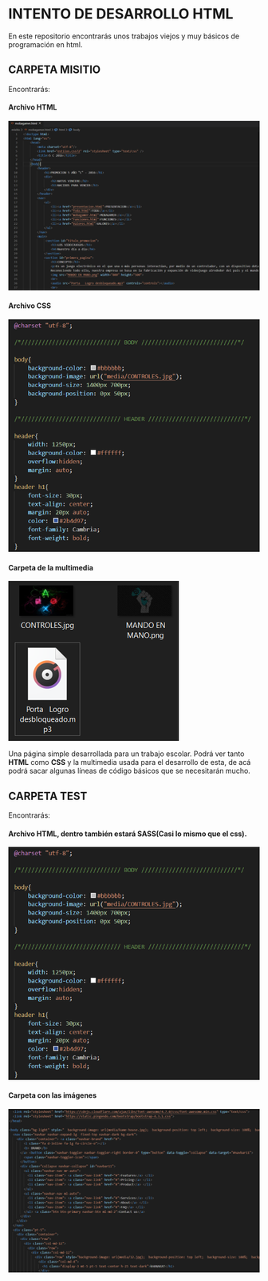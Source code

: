 # INTENTO DE DESARROLLO HTML
En este repositorio encontrarás unos trabajos viejos y muy básicos de programación en html.
## CARPETA MISITIO
Encontrarás:
#### Archivo **HTML**
![Imagen del referente](imagenes/htmlMisito.PNG)
#### Archivo **CSS**
![Imagen del referente](imagenes/cssMisitio.png)
#### Carpeta de la multimedia
![Imagen del referente](imagenes/multimedia.PNG)

Una página simple desarrollada para un trabajo escolar. Podrá ver tanto **HTML** como **CSS** y la multimedia usada para el desarrollo de esta, de acá podrá sacar algunas líneas de código básicos que se necesitarán mucho. 
## CARPETA TEST
Encontrarás:
#### Archivo **HTML**, dentro también estará **SASS**(Casi lo mismo que el css).
![Imagen de referente](imagenes/cssMisitio.png)
#### Carpeta con las imágenes
![Imagen de referente](imagenes/htmlTest.png)